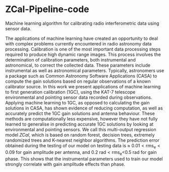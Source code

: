 # ZCal-Pipeline-code
Machine learning algorithm for calibrating radio interferometric data using sensor data.

The applications of machine learning have created an opportunity to deal with complex problems currently encountered in radio astronomy data processing. Calibration is one of the most important data processing steps required to produce high dynamic range images. This process involves the determination of calibration parameters, both instrumental and astronomical, to correct the
collected data. These parameters include instrumental as well as astronomical parameters. Typically, astronomers use a package such as Common Astronomy Software Applications (CASA) to compute the gain solutions based on regular observations of a known calibrator source. In this work we present applications of machine learning to first generation calibration (1GC), using the KAT-7 telescope environmental and pointing sensor data recorded during observations. Applying machine learning to 1GC, as opposed to calculating the gain solutions in CASA, has shown evidence of reducing computation, as well as accurately predict the 1GC gain solutions and antenna behaviour. These methods are computationally less expensive, however they have not fully learned to generalise  in predicting  accurate 1GC solutions by looking at environmental and pointing sensors. We call this multi-output regression model $\textit{ZCal}$, which is based on random forest, decision trees, extremely randomized trees and K-nearest neighbor algorithms. The prediction error obtained during the testing of our model on testing data is $\approx$  $0.01< \mathrm{rms}_\mathrm{e} <0.09$ for gain amplitude per antenna, and 0.2 $\mathrm{rad}< \mathrm{rms}_\mathrm{e}<$0.5 $\mathrm{rad}$ for gain phase. This shows that the instrumental parameters used to train our model strongly correlate with gain amplitude effects than phase.  
